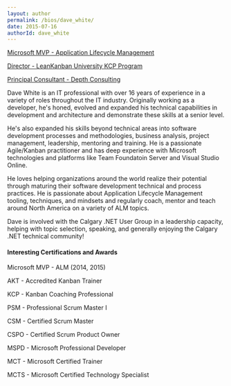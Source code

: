 ```yaml
---
layout: author
permalink: /bios/dave_white/
date: 2015-07-16
authorId: dave_white
---
```

[Microsoft MVP - Application Lifecycle Management](https://mvp.microsoft.com/en-us/PublicProfile/5000684?fullName=Dave%20White)

[Director - LeanKanban University KCP Program](http://edu.leankanban.com)

[Principal Consultant - Depth Consulting](http://www.depthconsulting.ca)

Dave White is an IT professional with over 16 years of experience in a variety of roles throughout the IT industry. Originally working as a developer, he's honed, evolved and expanded his technical capabilities in development and architecture and demonstrate these skills at a senior level.

He's also expanded his skills beyond technical areas into software development processes and methodologies, business analysis, project management, leadership, mentoring and training. He is a passionate Agile/Kanban practitioner and has deep experience with Microsoft technologies and platforms like Team Foundatoin Server and Visual Studio Online. 

He loves helping organizations around the world realize their potential through maturing their software development technical and process practices. He is passionate about Application Lifecycle Management tooling, techniques, and mindsets and regularly coach, mentor and teach around North America on a variety of ALM topics.

Dave is involved with the Calgary .NET User Group in a leadership capacity, helping with topic selection, speaking, and generally enjoying the Calgary .NET technical community!

#### Interesting Certifications and Awards
Microsoft MVP - ALM (2014, 2015)

AKT - Accredited Kanban Trainer

KCP - Kanban Coaching Professional

PSM - Professional Scrum Master I

CSM - Certified Scrum Master

CSPO - Certified Scrum Product Owner

MSPD - Microsoft Professional Developer

MCT - Microsoft Certified Trainer

MCTS - Microsoft Certified Technology Specialist

 